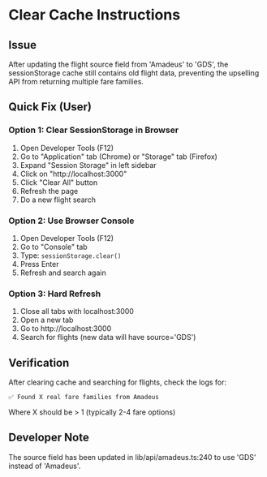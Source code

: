 # Clear Cache Instructions

## Issue
After updating the flight source field from 'Amadeus' to 'GDS', the sessionStorage cache still contains old flight data, preventing the upselling API from returning multiple fare families.

## Quick Fix (User)

### Option 1: Clear SessionStorage in Browser
1. Open Developer Tools (F12)
2. Go to "Application" tab (Chrome) or "Storage" tab (Firefox)
3. Expand "Session Storage" in left sidebar
4. Click on "http://localhost:3000"
5. Click "Clear All" button
6. Refresh the page
7. Do a new flight search

### Option 2: Use Browser Console
1. Open Developer Tools (F12)
2. Go to "Console" tab
3. Type: `sessionStorage.clear()`
4. Press Enter
5. Refresh and search again

### Option 3: Hard Refresh
1. Close all tabs with localhost:3000
2. Open a new tab
3. Go to http://localhost:3000
4. Search for flights (new data will have source='GDS')

## Verification
After clearing cache and searching for flights, check the logs for:
```
✅ Found X real fare families from Amadeus
```
Where X should be > 1 (typically 2-4 fare options)

## Developer Note
The source field has been updated in lib/api/amadeus.ts:240 to use 'GDS' instead of 'Amadeus'.

